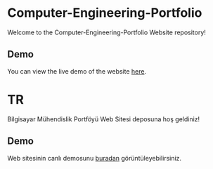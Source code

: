 # Computer-Engineering-Portfolio
Welcome to the Computer-Engineering-Portfolio Website repository!

## Demo

You can view the live demo of the website [here]().


# TR
Bilgisayar Mühendislik Portföyü Web Sitesi deposuna hoş geldiniz!

## Demo

Web sitesinin canlı demosunu [buradan]() görüntüleyebilirsiniz.
